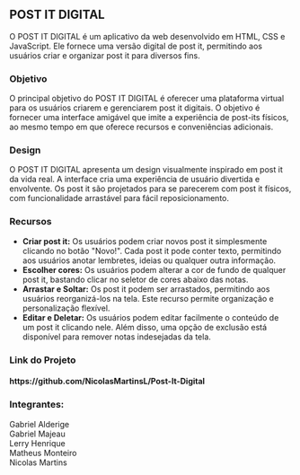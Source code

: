 <h2>POST IT DIGITAL</h2>

O POST IT DIGITAL é um aplicativo da web desenvolvido em HTML, CSS e JavaScript. Ele fornece uma versão digital de post it, permitindo aos usuários criar e organizar post it para diversos fins.

<h3>Objetivo</h3>

O principal objetivo do POST IT DIGITAL é oferecer uma plataforma virtual para os usuários criarem e gerenciarem post it digitais. O objetivo é fornecer uma interface amigável que imite a experiência de post-its físicos, ao mesmo tempo em que oferece recursos e conveniências adicionais.

<h3>Design</h3>

O POST IT DIGITAL apresenta um design visualmente inspirado em post it da vida real. A interface cria uma experiência de usuário divertida e envolvente. Os post it são projetados para se parecerem com post it físicos, com funcionalidade arrastável para fácil reposicionamento.

<h3>Recursos</h3>

* <b>Criar post it:</b> Os usuários podem criar novos post it simplesmente clicando no botão "Novo!". Cada post it pode conter texto, permitindo aos usuários anotar lembretes, ideias ou qualquer outra informação.
* <b>Escolher cores:</b> Os usuários podem alterar a cor de fundo de qualquer post it, bastando clicar no seletor de cores abaixo das notas.
* <b>Arrastar e Soltar:</b> Os post it podem ser arrastados, permitindo aos usuários reorganizá-los na tela. Este recurso permite organização e personalização flexível.
* <b>Editar e Deletar:</b> Os usuários podem editar facilmente o conteúdo de um post it clicando nele. Além disso, uma opção de exclusão está disponível para remover notas indesejadas da tela.

<h3>Link do Projeto</h3>

<h4>https://github.com/NicolasMartinsL/Post-It-Digital</h4>


<h3>Integrantes:</h3>
Gabriel Alderige</br>
Gabriel Majeau</br>
Lerry Henrique</br>
Matheus Monteiro</br>
Nicolas Martins</br>
